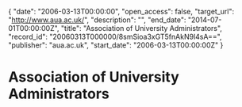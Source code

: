 {
  "date": "2006-03-13T00:00:00", 
  "open_access": false, 
  "target_url": "http://www.aua.ac.uk/", 
  "description": "", 
  "end_date": "2014-07-01T00:00:00Z", 
  "title": "Association of University Administrators", 
  "record_id": "20060313T000000/8smSioa3xGT5fnAkN9l4sA==", 
  "publisher": "aua.ac.uk", 
  "start_date": "2006-03-13T00:00:00Z"
}

# Association of University Administrators

